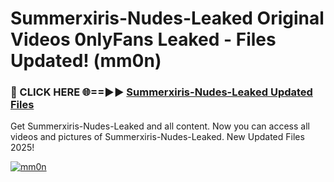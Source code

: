 # Summerxiris-Nudes-Leaked Original Videos 0nlyFans Leaked - Files Updated! (mm0n)

<h3>🔴 CLICK HERE 🌐==►► <a href="https://tinyurl.com/yc6ubb5a" rel="nofollow">Summerxiris-Nudes-Leaked Updated Files</a></h3>

Get Summerxiris-Nudes-Leaked and all content. Now you can access all videos and pictures of Summerxiris-Nudes-Leaked. New Updated Files 2025!

[![mm0n](https://i.imgur.com/7eu0CRL.gif)](https://tinyurl.com/yc6ubb5a)
